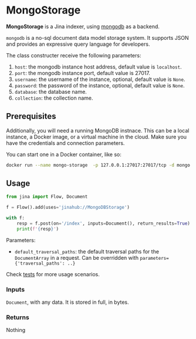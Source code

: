 # MongoStorage

**MongoStorage** is a Jina indexer, using [mongodb](https://www.mongodb.com/) as a backend. 

`mongodb` is a no-sql document data model storage system. It supports JSON and provides an expressive query language for developers.

The class constructer receive the following parameters:

1. `host`: the mongodb instance host address, default value is `localhost`.
2. `port`: the mongodb instance port, default value is 27017.
3. `username`: the username of the instance, optional, default value is `None`.
4. `password`: the password of the instance, optional, default value is `None`.
5. `database`: the database name.
6. `collection`: the collection name.




## Prerequisites

Additionally, you will need a running MongoDB instnace. This can be a local instance, a Docker image, or a virtual machine in the cloud. Make sure you have the credentials and connection parameters.

You can start one in a Docker container, like so: 

```bash
docker run --name mongo-storage  -p 127.0.0.1:27017:27017/tcp -d mongo:latest
```

## Usage 

```python
from jina import Flow, Document

f = Flow().add(uses='jinahub://MongoDBStorage')

with f:
    resp = f.post(on='/index', inputs=Document(), return_results=True)
    print(f'{resp}')
```

Parameters:

- `default_traversal_paths`: the default traversal paths for the `DocumentArray` in a request. Can be overridden with `parameters={'traversal_paths': ..}` 

Check [tests](tests/test_mongodb.py) for more usage scenarios.


### Inputs 

`Document`, with any data. It is stored in full, in bytes.

### Returns

Nothing

